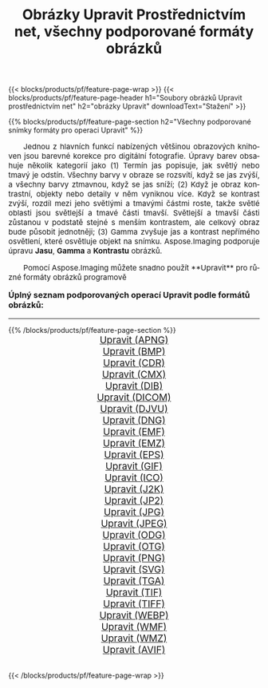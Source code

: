 ﻿---
title: Obrázky Upravit Prostřednictvím net, všechny podporované formáty obrázků 
weight: 3920
url: /cs/net/adjust/ 
lang: cs
langdirlevel: 2
locales: zh-hans,ja,it,ru,de,es,fr,nl,id,lt,pl,pt,vi,tr,ko,zh-hant,ar,hi,th,sv,cs,uk,he
description: Pomocí Aspose.Imaging můžete snadno Upravit obrázky přes net
---

{{< blocks/products/pf/feature-page-wrap >}}
{{< blocks/products/pf/feature-page-header h1="Soubory obrázků Upravit prostřednictvím net" h2="obrázky Upravit" downloadText="Stažení" >}}


{{% blocks/products/pf/feature-page-section  h2="Všechny podporované snímky formáty pro operaci Upravit" %}}
<p align="justify" style="text-indent:2em;font-size:15px;">
Jednou z hlavních funkcí nabízených většinou obrazových knihoven jsou barevné korekce pro digitální fotografie. Úpravy barev obsahuje několik kategorií jako (1) Termín jas popisuje, jak světlý nebo tmavý je odstín. Všechny barvy v obraze se rozsvítí, když se jas zvýší, a všechny barvy ztmavnou, když se jas sníží; (2) Když je obraz kontrastní, objekty nebo detaily v něm vyniknou více. Když se kontrast zvýší, rozdíl mezi jeho světlými a tmavými částmi roste, takže světlé oblasti jsou světlejší a tmavé části tmavší. Světlejší a tmavší části zůstanou v podstatě stejné s menším kontrastem, ale celkový obraz bude působit jednotněji; (3) Gamma zvyšuje jas a kontrast nepřímého osvětlení, které osvětluje objekt na snímku. Aspose.Imaging podporuje úpravu <b>Jasu</b>, <b>Gamma</b> a <b>Kontrastu</b> obrázků.
</p>
<p align="justify" style="text-indent:2em;font-size:15px;">
Pomocí Aspose.Imaging můžete snadno použít **Upravit** pro různé formáty obrázků programově
</p>
<h3 style="margin-top:16px;">
Úplný seznam podporovaných operací Upravit podle formátů obrázků:
</h3>
<hr/>
{{% /blocks/products/pf/feature-page-section %}}
<div class="container-fluid productfamilypage bg-gray">
    <div class="convertypes bg-gray agp-content section">
        <div class="container">
		<div class="row other-converters" style="gap: 10px;font-size: 19px;text-align:center;">
		    <div class='col-md-3 other-converter remove-lp remove-rp'><a href="/imaging/cs/net/adjust/apng/" style="padding:15px;">Upravit (APNG)</a></div><div class='col-md-3 other-converter remove-lp remove-rp'><a href="/imaging/cs/net/adjust/bmp/" style="padding:15px;">Upravit (BMP)</a></div><div class='col-md-3 other-converter remove-lp remove-rp'><a href="/imaging/cs/net/adjust/cdr/" style="padding:15px;">Upravit (CDR)</a></div><div class='col-md-3 other-converter remove-lp remove-rp'><a href="/imaging/cs/net/adjust/cmx/" style="padding:15px;">Upravit (CMX)</a></div><div class='col-md-3 other-converter remove-lp remove-rp'><a href="/imaging/cs/net/adjust/dib/" style="padding:15px;">Upravit (DIB)</a></div><div class='col-md-3 other-converter remove-lp remove-rp'><a href="/imaging/cs/net/adjust/dicom/" style="padding:15px;">Upravit (DICOM)</a></div><div class='col-md-3 other-converter remove-lp remove-rp'><a href="/imaging/cs/net/adjust/djvu/" style="padding:15px;">Upravit (DJVU)</a></div><div class='col-md-3 other-converter remove-lp remove-rp'><a href="/imaging/cs/net/adjust/dng/" style="padding:15px;">Upravit (DNG)</a></div><div class='col-md-3 other-converter remove-lp remove-rp'><a href="/imaging/cs/net/adjust/emf/" style="padding:15px;">Upravit (EMF)</a></div><div class='col-md-3 other-converter remove-lp remove-rp'><a href="/imaging/cs/net/adjust/emz/" style="padding:15px;">Upravit (EMZ)</a></div><div class='col-md-3 other-converter remove-lp remove-rp'><a href="/imaging/cs/net/adjust/eps/" style="padding:15px;">Upravit (EPS)</a></div><div class='col-md-3 other-converter remove-lp remove-rp'><a href="/imaging/cs/net/adjust/gif/" style="padding:15px;">Upravit (GIF)</a></div><div class='col-md-3 other-converter remove-lp remove-rp'><a href="/imaging/cs/net/adjust/ico/" style="padding:15px;">Upravit (ICO)</a></div><div class='col-md-3 other-converter remove-lp remove-rp'><a href="/imaging/cs/net/adjust/j2k/" style="padding:15px;">Upravit (J2K)</a></div><div class='col-md-3 other-converter remove-lp remove-rp'><a href="/imaging/cs/net/adjust/jp2/" style="padding:15px;">Upravit (JP2)</a></div><div class='col-md-3 other-converter remove-lp remove-rp'><a href="/imaging/cs/net/adjust/jpg/" style="padding:15px;">Upravit (JPG)</a></div><div class='col-md-3 other-converter remove-lp remove-rp'><a href="/imaging/cs/net/adjust/jpeg/" style="padding:15px;">Upravit (JPEG)</a></div><div class='col-md-3 other-converter remove-lp remove-rp'><a href="/imaging/cs/net/adjust/odg/" style="padding:15px;">Upravit (ODG)</a></div><div class='col-md-3 other-converter remove-lp remove-rp'><a href="/imaging/cs/net/adjust/otg/" style="padding:15px;">Upravit (OTG)</a></div><div class='col-md-3 other-converter remove-lp remove-rp'><a href="/imaging/cs/net/adjust/png/" style="padding:15px;">Upravit (PNG)</a></div><div class='col-md-3 other-converter remove-lp remove-rp'><a href="/imaging/cs/net/adjust/svg/" style="padding:15px;">Upravit (SVG)</a></div><div class='col-md-3 other-converter remove-lp remove-rp'><a href="/imaging/cs/net/adjust/tga/" style="padding:15px;">Upravit (TGA)</a></div><div class='col-md-3 other-converter remove-lp remove-rp'><a href="/imaging/cs/net/adjust/tif/" style="padding:15px;">Upravit (TIF)</a></div><div class='col-md-3 other-converter remove-lp remove-rp'><a href="/imaging/cs/net/adjust/tiff/" style="padding:15px;">Upravit (TIFF)</a></div><div class='col-md-3 other-converter remove-lp remove-rp'><a href="/imaging/cs/net/adjust/webp/" style="padding:15px;">Upravit (WEBP)</a></div><div class='col-md-3 other-converter remove-lp remove-rp'><a href="/imaging/cs/net/adjust/wmf/" style="padding:15px;">Upravit (WMF)</a></div><div class='col-md-3 other-converter remove-lp remove-rp'><a href="/imaging/cs/net/adjust/wmz/" style="padding:15px;">Upravit (WMZ)</a></div><div class='col-md-3 other-converter remove-lp remove-rp'><a href="/imaging/cs/net/adjust/avif/" style="padding:15px;">Upravit (AVIF)</a></div>
                </div>
        </div>
    </div>
</div>
<br/>

{{< /blocks/products/pf/feature-page-wrap >}}
